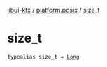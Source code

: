 [libui-ktx](../index.md) / [platform.posix](index.md) / [size_t](./size_t.md)

# size_t

`typealias size_t = `[`Long`](https://kotlinlang.org/api/latest/jvm/stdlib/kotlin/-long/index.html)